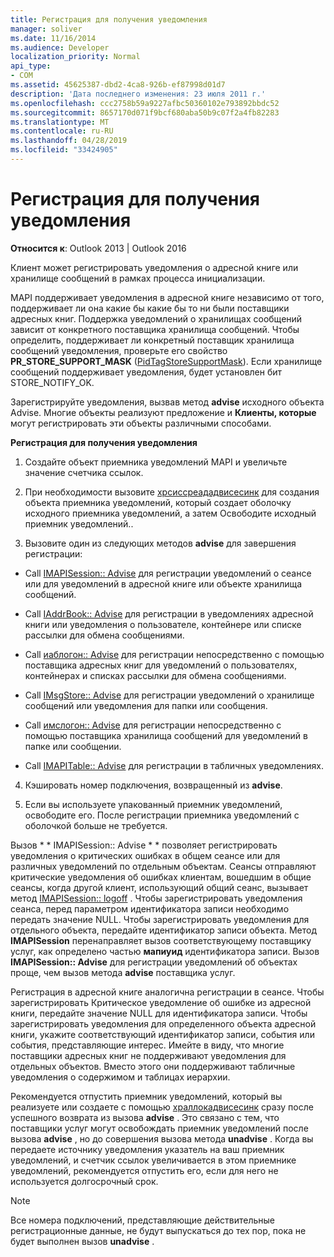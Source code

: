 ```yaml
---
title: Регистрация для получения уведомления
manager: soliver
ms.date: 11/16/2014
ms.audience: Developer
localization_priority: Normal
api_type:
- COM
ms.assetid: 45625387-dbd2-4ca8-926b-ef87998d01d7
description: 'Дата последнего изменения: 23 июля 2011 г.'
ms.openlocfilehash: ccc2758b59a9227afbc50360102e793892bbdc52
ms.sourcegitcommit: 8657170d071f9bcf680aba50b9c07f2a4fb82283
ms.translationtype: MT
ms.contentlocale: ru-RU
ms.lasthandoff: 04/28/2019
ms.locfileid: "33424905"
---
```

# <a name="registering-for-a-notification"></a>Регистрация для получения уведомления

  
  
**Относится к**: Outlook 2013 | Outlook 2016 
  
Клиент может регистрировать уведомления о адресной книге или хранилище сообщений в рамках процесса инициализации.
  
MAPI поддерживает уведомления в адресной книге независимо от того, поддерживает ли она какие бы какие бы то ни были поставщики адресных книг. Поддержка уведомлений о хранилищах сообщений зависит от конкретного поставщика хранилища сообщений. Чтобы определить, поддерживает ли конкретный поставщик хранилища сообщений уведомления, проверьте его свойство **PR_STORE_SUPPORT_MASK** ([PidTagStoreSupportMask](pidtagstoresupportmask-canonical-property.md)). Если хранилище сообщений поддерживает уведомления, будет установлен бит STORE_NOTIFY_OK. 
  
Зарегистрируйте уведомления, вызвав метод **advise** исходного объекта Advise. Многие объекты реализуют предложение и **Клиенты, которые** могут регистрировать эти объекты различными способами. 
  
 **Регистрация для получения уведомления**
  
1. Создайте объект приемника уведомлений MAPI и увеличьте значение счетчика ссылок.
    
2. При необходимости вызовите [хрсиссреададвисесинк](hrthisthreadadvisesink.md) для создания объекта приемника уведомлений, который создает оболочку исходного приемника уведомлений, а затем Освободите исходный приемник уведомлений.. 
    
3. Вызовите один из следующих методов **advise** для завершения регистрации: 
    
  - Call [IMAPISession:: Advise](imapisession-advise.md) для регистрации уведомлений о сеансе или для уведомлений в адресной книге или объекте хранилища сообщений. 
    
  - Call [IAddrBook:: Advise](iaddrbook-advise.md) для регистрации в уведомлениях адресной книги или уведомления о пользователе, контейнере или списке рассылки для обмена сообщениями. 
    
  - Call [иаблогон:: Advise](iablogon-advise.md) для регистрации непосредственно с помощью поставщика адресных книг для уведомлений о пользователях, контейнерах и списках рассылки для обмена сообщениями. 
    
  - Call [IMsgStore:: Advise](imsgstore-advise.md) для регистрации уведомлений о хранилище сообщений или уведомления для папки или сообщения. 
    
  - Call [имслогон:: Advise](imslogon-advise.md) для регистрации непосредственно с помощью поставщика хранилища сообщений для уведомлений в папке или сообщении. 
    
  - Call [IMAPITable:: Advise](imapitable-advise.md) для регистрации в табличных уведомлениях. 
    
4. Кэшировать номер подключения, возвращенный из **advise**.
    
5. Если вы используете упакованный приемник уведомлений, освободите его. После регистрации приемника уведомлений с оболочкой больше не требуется.
    
Вызов * * IMAPISession:: Advise * * позволяет регистрировать уведомления о критических ошибках в общем сеансе или для различных уведомлений по отдельным объектам. Сеансы отправляют критические уведомления об ошибках клиентам, вошедшим в общие сеансы, когда другой клиент, использующий общий сеанс, вызывает метод [IMAPISession:: logoff](imapisession-logoff.md) . Чтобы зарегистрировать уведомления сеанса, перед параметром идентификатора записи необходимо передать значение NULL. Чтобы зарегистрировать уведомления для отдельного объекта, передайте идентификатор записи объекта. Метод **IMAPISession** перенаправляет вызов соответствующему поставщику услуг, как определено частью **мапиуид** идентификатора записи. Вызов **IMAPISession:: Advise** для регистрации уведомлений об объектах проще, чем вызов метода **advise** поставщика услуг. 
  
Регистрация в адресной книге аналогична регистрации в сеансе. Чтобы зарегистрировать Критическое уведомление об ошибке из адресной книги, передайте значение NULL для идентификатора записи. Чтобы зарегистрировать уведомления для определенного объекта адресной книги, укажите соответствующий идентификатор записи, события или события, представляющие интерес. Имейте в виду, что многие поставщики адресных книг не поддерживают уведомления для отдельных объектов. Вместо этого они поддерживают табличные уведомления о содержимом и таблицах иерархии. 
  
Рекомендуется отпустить приемник уведомлений, который вы реализуете или создаете с помощью [храллокадвисесинк](hrallocadvisesink.md) сразу после успешного возврата из вызова **advise** . Это связано с тем, что поставщики услуг могут освобождать приемник уведомлений после вызова **advise** , но до совершения вызова метода **unadvise** . Когда вы передаете источнику уведомления указатель на ваш приемник уведомлений, и счетчик ссылок увеличивается в этом приемнике уведомлений, рекомендуется отпустить его, если для него не используется долгосрочный срок. 
  
> [!NOTE]
> Все номера подключений, представляющие действительные регистрационные данные, не будут выпускаться до тех пор, пока не будет выполнен вызов **unadvise** . 
  

